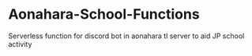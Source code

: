 # Aonahara-School-Functions
Serverless function for discord bot in aonahara tl server to aid JP school activity
